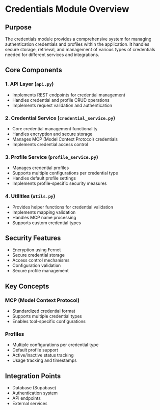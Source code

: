 # Credentials Module Overview

## Purpose
The credentials module provides a comprehensive system for managing authentication credentials and profiles within the application. It handles secure storage, retrieval, and management of various types of credentials needed for different services and integrations.

## Core Components

### 1. API Layer (`api.py`)
- Implements REST endpoints for credential management
- Handles credential and profile CRUD operations
- Implements request validation and authentication

### 2. Credential Service (`credential_service.py`)
- Core credential management functionality
- Handles encryption and secure storage
- Manages MCP (Model Context Protocol) credentials
- Implements credential access control

### 3. Profile Service (`profile_service.py`)
- Manages credential profiles
- Supports multiple configurations per credential type
- Handles default profile settings
- Implements profile-specific security measures

### 4. Utilities (`utils.py`)
- Provides helper functions for credential validation
- Implements mapping validation
- Handles MCP name processing
- Supports custom credential types

## Security Features
- Encryption using Fernet
- Secure credential storage
- Access control mechanisms
- Configuration validation
- Secure profile management

## Key Concepts

### MCP (Model Context Protocol)
- Standardized credential format
- Supports multiple credential types
- Enables tool-specific configurations

### Profiles
- Multiple configurations per credential type
- Default profile support
- Active/inactive status tracking
- Usage tracking and timestamps

## Integration Points
- Database (Supabase)
- Authentication system
- API endpoints
- External services

